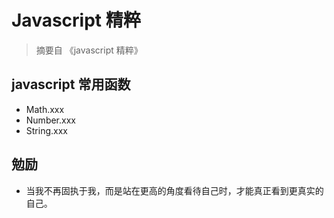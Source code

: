 # Javascript 精粹

> 摘要自 《javascript 精粹》


## javascript 常用函数

- Math.xxx
- Number.xxx
- String.xxx

## 勉励

- 当我不再固执于我，而是站在更高的角度看待自己时，才能真正看到更真实的自己。